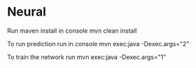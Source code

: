 # Neural

Run maven install in console
mvn clean install

To run prediction run in console
mvn exec:java -Dexec.args="2"

To train the network run
mvn exec:java -Dexec.args="1"
